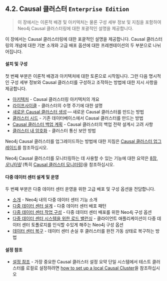 ## 4.2. Causal 클러스터 `Enterprise Edition`
> 이 장에서는 이론적 배경 및 아키텍처는 물론 구성 세부 정보 및 지침을 포함하여 Neo4j Causal 클러스터링에 대한 포괄적인 설명을 제공합니다.

이 장에서는 Causal 클러스터링에 대한 포괄적인 설명을 제공합니다. Causal 클러스터링의 개념에 대한 기본 소개와 고급 배포 옵션에 대한 프레젠테이션의 두 부분으로 나뉘어집니다.

#### 설치 및 구성
첫 번째 부분은 이론적 배경과 아키텍처에 대한 토론으로 시작됩니다. 그런 다음 명시적인 구성 세부 정보와 Causal 클러스터를 구성하고 조작하는 방법에 대한 지시 사항을 제공합니다.
* [아키텍처](./causal-cluster/architecture.md) - Causal 클러스터링 아키텍처의 개요
* [라이프사이클](./causal-cluster/lifecycle.md) - 클러스터의 수명 주기에 대한 설명
* [새로운 Causal 클러스터 생성](./causal-cluster/create-a-new-causal-cluster.md) — 새로운 Causal 클러스터를 만드는 방법
* [클러스터 시드](./causal-cluster/seed-a-cluster.md) - 기존 데이터베이스에서 Causal 클러스터를 만드는 방법
* [Causal 클러스터 백업 계획](./causal-cluster/backup-planning-for-a-causal-cluster.md) - Causal 클러스터의 백업 전략 설계시 고려 사항
* [클러스터 내 암호화](./causal-cluster/intra-cluster-encryption.md) - 클러스터 통신 보안 방법

Neo4j Causal 클러스터를 업그레이드하는 방법에 대한 지침은 [Causal 클러스터 업그레이드](../upgrade/causal-cluster.md)를 참조하십시오.

Neo4j Causal 클러스터를 모니터링하는 데 사용할 수 있는 기능에 대한 요약은 [8장, *모니터링*](../monitoring.md) (특히 [Causal 클러스터 모니터링](../monitoring/causal-cluster.md))을 참조하십시오.

#### 다중 데이터 센터 설계 및 운영
두 번째 부분은 다중 데이터 센터 운영을 위한 고급 배포 및 구성 옵션을 전담합니다.
* [소개](./causal-cluster/multi-data-center.md) - Neo4j 내의 다중 데이터 센터 기능 소개
* [다중 데이터 센터 설계]() - 다중 데이터 센터 배포 패턴
* [다중 데이터 센터 작업 구성]() - 다중 데이터 센터 배포를 위한 Neo4j 구성 옵션
* [다중 데이터 센터 시스템을 위한 로드 밸런싱]() - 클라이언트 애플리케이션이 다중 데이터 센터 토폴로지를 인식할 수있게 해주는 Neo4j 구성 옵션
* [데이터 센터 복구]() - 데이터 센터 손실 후 클러스터를 완전 가동 상태로 복구하는 방법

#### 설정 참조
* [설정 참조](./causal-cluster/settings.md) - 가장 중요한 Causal 클러스터 설정 요약
단일 시스템에서 테스트 클러스터를 로컬로 설정하려면 [how to set up a local Causal Cluster](https://neo4j.com/docs/operations-manual/3.3/tutorial/local-causal-cluster/)을 참조하십시오
